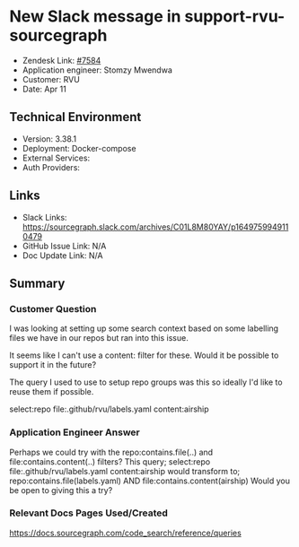 # New Slack message in support-rvu-sourcegraph <!-- Ticket Title  Hint: include keywords to make it searchable -->

- Zendesk Link: [#7584](https://sourcegraph.zendesk.com/agent/tickets/7584)
- Application engineer: Stomzy Mwendwa
- Customer: RVU <!-- Redact if this contains personally identifying information -->
- Date: Apr 11

<!-- Data populated from integration, speak to Ben Gordon or Michael Bali if not working -->
<!-- During Internal team trial, fill missing data manually (we are waiting for all data to sync) -->

## Technical Environment
- Version: ​3.38.1
- Deployment: Docker-compose
- External Services:
- Auth Providers:


## Links
<!-- Data for application engineer manual entry -->
- Slack Links: https://sourcegraph.slack.com/archives/C01L8M80YAY/p1649759949110479 
- GitHub Issue Link: N/A
- Doc Update Link: N/A

## Summary
### Customer Question
I was looking at setting up some search context based on some labelling files we have in our repos but ran into this issue.


It seems like I can't use a content: filter for these. Would it be possible to support it in the future?


The query I used to use to setup repo groups was this so ideally I'd like to reuse them if possible.

select:repo file:.github/rvu/labels.yaml content:airship

### Application Engineer Answer
Perhaps we could try with the repo:contains.file(..) and file:contains.content(..) filters?
This query;
select:repo file:.github/rvu/labels.yaml content:airship
would transform to;
repo:contains.file(labels.yaml) AND file:contains.content(airship)
Would you be open to giving this a try?
### Relevant Docs Pages Used/Created
https://docs.sourcegraph.com/code_search/reference/queries
